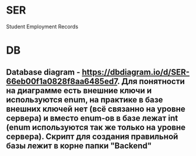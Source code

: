 # SER

Student Employment Records

# DB

## Database diagram - https://dbdiagram.io/d/SER-66eb00f1a0828f8aa6485ed7. Для понятности на диаграмме есть внешние ключи и используются enum, на практике в базе внешних ключей нет (всё связанно на уровне сервера) и вместо enum-ов в базе лежат int (enum используются так же только на уровне сервера). Скрипт для создания правильной базы лежит в корне папки "Backend"
